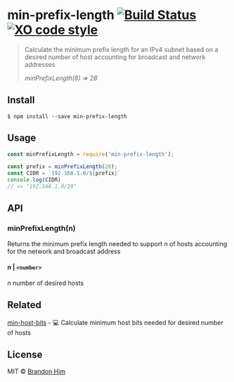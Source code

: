 # min-prefix-length [![Build Status](https://img.shields.io/travis/brh55/min-prefix-length.svg?style=flat-square)](https://travis-ci.org/brh55/min-prefix-length) [![XO code style](https://img.shields.io/badge/code_style-XO-5ed9c7.svg?style=flat-square)](https://github.com/sindresorhus/xo)

> Calculate the minimum prefix length for an IPv4 subnet based on a desired number of host accounting for broadcast and network addresses
>
> *minPrefixLength(8) => 28*

## Install

```
$ npm install --save min-prefix-length
```


## Usage

```js
const minPrefixLength = require('min-prefix-length');

const prefix = minPrefixLength(28);
const CIDR = `192.168.1.0/${prefix}`
console.log(CIDR)
// => "192.168.1.0/28"
```

## API

### minPrefixLength(n)

Returns the minimum prefix length needed to support *n* of hosts accounting for the network and broadcast address

#### n | `<number>`

*n* number of desired hosts

## Related
[min-host-bits](https://github.com/brh55/min-host-bits) - :computer: Calculate minimum host bits needed for desired number of hosts

## License

MIT © [Brandon Him](https://github.com/brh55)
